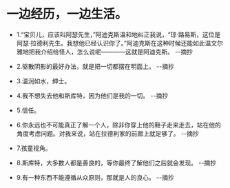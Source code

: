 # 一边经历，一边生活。

- 1.“宝贝儿，应该叫阿瑟先生，”阿迪克斯温和地纠正我说，“琼·路易斯，这位是阿瑟·拉德利先生。我想他已经认识你了。”阿迪克斯在这种时候还能如此温文尔雅地把我介绍给怪人，怎么说呢————这就是阿迪克斯。 --摘抄

- 2.驱散阴影的最好办法，就是把一切都摆在明面上。 --摘抄

- 3.温润如水，绅士。

- 4.我不想失去他和斯库特，因为他们是我的一切。 --摘抄

- 5.信任。

- 6.你永远也不可能真正了解一个人，除非你穿上他的鞋子走来走去，站在他的角度考虑问题。对我来说，站在拉德利家的前廊上就足够了。 --摘抄

- 7.孩童视角。

- 8.斯库特，大多数人都是善良的，等你最终了解他们之后就会发现。 --摘抄

- 9.有一种东西不能遵循从众原则，那就是人的良心。 --摘抄
